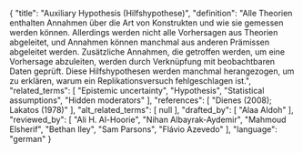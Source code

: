 {
    "title": "Auxiliary Hypothesis (Hilfshypothese)",
    "definition": "Alle Theorien enthalten Annahmen über die Art von Konstrukten und wie sie gemessen werden können. Allerdings werden nicht alle Vorhersagen aus Theorien abgeleitet, und Annahmen können manchmal aus anderen Prämissen abgeleitet werden. Zusätzliche Annahmen, die getroffen werden, um eine Vorhersage abzuleiten, werden durch Verknüpfung mit beobachtbaren Daten geprüft. Diese Hilfshypothesen werden manchmal herangezogen, um zu erklären, warum ein Replikationsversuch fehlgeschlagen ist.",
    "related_terms": [
        "Epistemic uncertainty",
        "Hypothesis",
        "Statistical assumptions",
        "Hidden moderators"
    ],
    "references": [
        "Dienes (2008); Lakatos (1978)"
    ],
    "alt_related_terms": [
        null
    ],
    "drafted_by": [
        "Alaa Aldoh"
    ],
    "reviewed_by": [
        "Ali H. Al-Hoorie",
        "Nihan Albayrak-Aydemir",
        "Mahmoud Elsherif",
        "Bethan Iley",
        "Sam Parsons",
        "Flávio Azevedo"
    ],
    "language": "german"
}